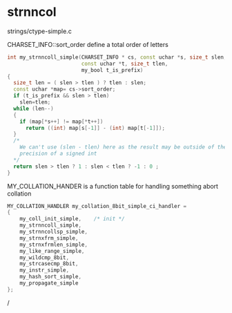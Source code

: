 # strnncol

strings/ctype-simple.c

CHARSET_INFO::sort_order define a total order of letters



```c++
int my_strnncoll_simple(CHARSET_INFO * cs, const uchar *s, size_t slen, 
                        const uchar *t, size_t tlen,
                        my_bool t_is_prefix)
{
  size_t len = ( slen > tlen ) ? tlen : slen;
  const uchar *map= cs->sort_order;
  if (t_is_prefix && slen > tlen)
    slen=tlen;
  while (len--)
  {
    if (map[*s++] != map[*t++])
      return ((int) map[s[-1]] - (int) map[t[-1]]);
  }
  /*
    We can't use (slen - tlen) here as the result may be outside of the
    precision of a signed int
  */
  return slen > tlen ? 1 : slen < tlen ? -1 : 0 ;
}

```



MY_COLLATION_HANDER is a function table for handling something abort collation



```c++
MY_COLLATION_HANDLER my_collation_8bit_simple_ci_handler =
{
    my_coll_init_simple,    /* init */
    my_strnncoll_simple,
    my_strnncollsp_simple,
    my_strnxfrm_simple,
    my_strnxfrmlen_simple,
    my_like_range_simple,
    my_wildcmp_8bit,
    my_strcasecmp_8bit,
    my_instr_simple,
    my_hash_sort_simple,
    my_propagate_simple
};

```

/